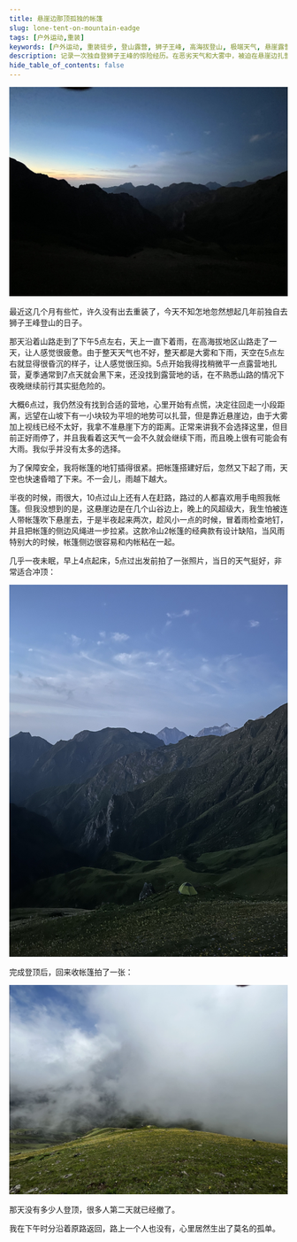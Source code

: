 ```yaml
---
title: 悬崖边那顶孤独的帐篷
slug: lone-tent-on-mountain-eadge
tags: [户外运动,重装]
keywords: [户外运动, 重装徒步, 登山露营, 狮子王峰, 高海拔登山, 极端天气, 悬崖露营, 帐篷扎营, 冷山2帐篷, 独自登山, 户外安全, 山地露营, 户外装备, 登山经历, 户外探险]
description: 记录一次独自登狮子王峰的惊险经历。在恶劣天气和大雾中，被迫在悬崖边扎营过夜，经历了一整夜的风雨考验。分享高海拔登山露营的真实体验，以及在极端环境下的安全应对措施。
hide_table_of_contents: false
---
```


![alt text](<assets/2025-10-27 悬崖边那顶孤独的帐篷/image-1.png>)

最近这几个月有些忙，许久没有出去重装了，今天不知怎地忽然想起几年前独自去狮子王峰登山的日子。

那天沿着山路走到了下午5点左右，天上一直下着雨，在高海拔地区山路走了一天，让人感觉很疲惫。由于整天天气也不好，整天都是大雾和下雨，天空在5点左右就显得很昏沉的样子，让人感觉很压抑。5点开始我得找稍微平一点露营地扎营，夏季通常到7点天就会黑下来，还没找到露营地的话，在不熟悉山路的情况下夜晚继续前行其实挺危险的。

大概6点过，我仍然没有找到合适的营地，心里开始有点慌，决定往回走一小段距离，远望在山坡下有一小块较为平坦的地势可以扎营，但是靠近悬崖边，由于大雾加上视线已经不太好，我拿不准悬崖下方的距离。正常来讲我不会选择这里，但目前正好雨停了，并且我看着这天气一会不久就会继续下雨，而且晚上很有可能会有大雨。我似乎并没有太多的选择。

为了保障安全，我将帐篷的地钉插得很紧。把帐篷搭建好后，忽然又下起了雨，天空也快速昏暗了下来。不一会儿，雨越下越大。

半夜的时候，雨很大，10点过山上还有人在赶路，路过的人都喜欢用手电照我帐篷。但我没想到的是，这悬崖边是在几个山谷边上，晚上的风超级大，我生怕被连人带帐篷吹下悬崖去，于是半夜起来两次，趁风小一点的时候，冒着雨检查地钉，并且把帐篷的侧边风绳进一步拉紧。这款冷山2帐篷的经典款有设计缺陷，当风雨特别大的时候，帐篷侧边很容易和内帐粘在一起。

几乎一夜未眠，早上4点起床，5点过出发前拍了一张照片，当日的天气挺好，非常适合冲顶：

![alt text](<assets/2025-10-27 悬崖边那顶孤独的帐篷/image.png>)

完成登顶后，回来收帐篷拍了一张：

![alt text](<assets/2025-10-27 悬崖边那顶孤独的帐篷/image2.png>)

那天没有多少人登顶，很多人第二天就已经撤了。

我在下午时分沿着原路返回，路上一个人也没有，心里居然生出了莫名的孤单。

<!-- truncate -->

